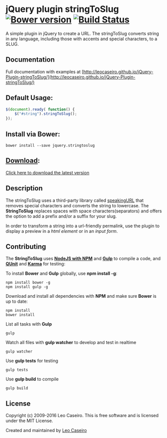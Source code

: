 jQuery plugin stringToSlug [![Bower version](https://badge.fury.io/bo/jquery.stringtoslug.svg)](https://badge.fury.io/bo/jquery.stringtoslug) [![Build Status](https://travis-ci.org/leocaseiro/jQuery-Plugin-stringToSlug.svg?branch=master)](https://travis-ci.org/leocaseiro/jQuery-Plugin-stringToSlug)
=============

A simple plugin in jQuery to create a URL.
The stringToSlug converts string in any language, including those with accents and special characters, to a SLUG.

Documentation
--------------
Full documentation with examples at [http://leocaseiro.github.io/jQuery-Plugin-stringToSlug/](http://leocaseiro.github.io/jQuery-Plugin-stringToSlug/)


Default Usage:
--------------

```javascript
$(document).ready( function() {
    $("#string").stringToSlug();
});
```


Install via Bower:
-----------------
```
bower install --save jquery.stringtoslug
```

[Download](https://github.com/leocaseiro/jQuery-Plugin-stringToSlug/archive/v2.0.2.zip):
-----------------
[Click here to download the latest version](https://github.com/leocaseiro/jQuery-Plugin-stringToSlug/archive/v2.0.2.zip)

Description
--------------
The stringToSlug uses a third-party library called [speakingURL](http://pid.github.io/speakingurl/) that removes special characters and converts the string to lowercase. The **StringToSlug** replaces spaces with space characters(separators) and offers the option to add a prefix and/or a suffix for your slug.

In order to transform a string into a url-friendly permalink, use the plugin to display a preview in a *html element* or in an *input form*.

Contributing
------------
The **StringToSlug** uses [**NodeJS with NPM**](http://nodejs.org/) and [**Gulp**](http://gulpjs.com/) to compile a code, and [**QUnit**](https://qunitjs.com/) and [**Karma**](http://karma-runner.github.io/) for testing:

To install **Bower** and **Gulp** globally, use **npm install -g**:
```shell
npm install bower -g
npm install gulp -g
```

Download and install all dependencies with **NPM** and make sure **Bower** is up to date:
```shell
npm install
bower install
```

List all tasks with **Gulp**
```shell
gulp
```

Watch all files with **gulp watcher** to develop and test in realtime
```shell
gulp watcher
```

Use **gulp tests** for testing
```shell
gulp tests
```

Use **gulp build** to compile
```shell
gulp build
```


License
------------
Copyright (c) 2009-2016 Leo Caseiro. This is free software and is licensed under the MIT License.

Created and maintained by [Leo Caseiro](http://about.me/leocaseiro)

